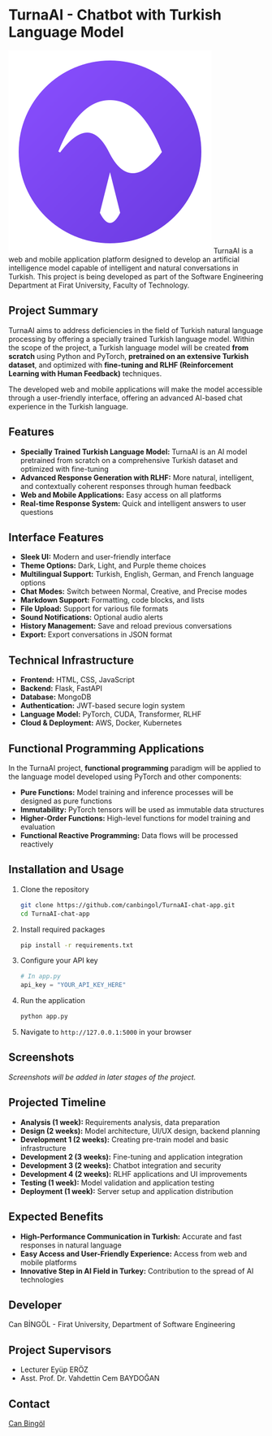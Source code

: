 # TurnaAI - Chatbot with Turkish Language Model

![TurnaAI Logo](Turna-project/static/turna-logo.svg)
TurnaAI is a web and mobile application platform designed to develop an artificial intelligence model capable of intelligent and natural conversations in Turkish. This project is being developed as part of the Software Engineering Department at Firat University, Faculty of Technology.

## Project Summary

TurnaAI aims to address deficiencies in the field of Turkish natural language processing by offering a specially trained Turkish language model. Within the scope of the project, a Turkish language model will be created **from scratch** using Python and PyTorch, **pretrained on an extensive Turkish dataset**, and optimized with **fine-tuning and RLHF (Reinforcement Learning with Human Feedback)** techniques.

The developed web and mobile applications will make the model accessible through a user-friendly interface, offering an advanced AI-based chat experience in the Turkish language.

## Features

- **Specially Trained Turkish Language Model:** TurnaAI is an AI model pretrained from scratch on a comprehensive Turkish dataset and optimized with fine-tuning
- **Advanced Response Generation with RLHF:** More natural, intelligent, and contextually coherent responses through human feedback
- **Web and Mobile Applications:** Easy access on all platforms
- **Real-time Response System:** Quick and intelligent answers to user questions

## Interface Features

- **Sleek UI:** Modern and user-friendly interface
- **Theme Options:** Dark, Light, and Purple theme choices
- **Multilingual Support:** Turkish, English, German, and French language options
- **Chat Modes:** Switch between Normal, Creative, and Precise modes
- **Markdown Support:** Formatting, code blocks, and lists
- **File Upload:** Support for various file formats
- **Sound Notifications:** Optional audio alerts
- **History Management:** Save and reload previous conversations
- **Export:** Export conversations in JSON format

## Technical Infrastructure

- **Frontend:** HTML, CSS, JavaScript
- **Backend:** Flask, FastAPI
- **Database:** MongoDB
- **Authentication:** JWT-based secure login system
- **Language Model:** PyTorch, CUDA, Transformer, RLHF
- **Cloud & Deployment:** AWS, Docker, Kubernetes

## Functional Programming Applications

In the TurnaAI project, **functional programming** paradigm will be applied to the language model developed using PyTorch and other components:

- **Pure Functions:** Model training and inference processes will be designed as pure functions
- **Immutability:** PyTorch tensors will be used as immutable data structures
- **Higher-Order Functions:** High-level functions for model training and evaluation
- **Functional Reactive Programming:** Data flows will be processed reactively

## Installation and Usage

1. Clone the repository
   ```bash
   git clone https://github.com/canbingol/TurnaAI-chat-app.git
   cd TurnaAI-chat-app
   ```

2. Install required packages
   ```bash
   pip install -r requirements.txt
   ```

3. Configure your API key
   ```python
   # In app.py
   api_key = "YOUR_API_KEY_HERE"
   ```

4. Run the application
   ```bash
   python app.py
   ```

5. Navigate to `http://127.0.0.1:5000` in your browser

## Screenshots

*Screenshots will be added in later stages of the project.*

## Projected Timeline

- **Analysis (1 week):** Requirements analysis, data preparation
- **Design (2 weeks):** Model architecture, UI/UX design, backend planning
- **Development 1 (2 weeks):** Creating pre-train model and basic infrastructure
- **Development 2 (3 weeks):** Fine-tuning and application integration
- **Development 3 (2 weeks):** Chatbot integration and security
- **Development 4 (2 weeks):** RLHF applications and UI improvements
- **Testing (1 week):** Model validation and application testing
- **Deployment (1 week):** Server setup and application distribution

## Expected Benefits

- **High-Performance Communication in Turkish:** Accurate and fast responses in natural language
- **Easy Access and User-Friendly Experience:** Access from web and mobile platforms
- **Innovative Step in AI Field in Turkey:** Contribution to the spread of AI technologies

## Developer

 Can BİNGÖL - Firat University, Department of Software Engineering

## Project Supervisors

- Lecturer Eyüp ERÖZ
- Asst. Prof. Dr. Vahdettin Cem BAYDOĞAN

## Contact

[Can Bingöl](https://www.linkedin.com/in/canbing%C3%B6l/)
